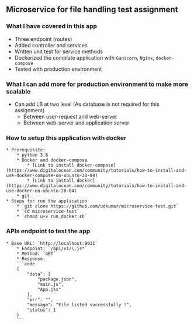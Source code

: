 ## Microservice for file handling test assignment

### What I have covered in this app
 * Three endpoint (routes)
 * Added controller and services
 * Written unit test for service methods
 * Dockerized the complate application with `Gunicorn`, `Nginx`, `docker-compose`
 * Tested with production environment

### What I can add more for production environment to make more scalable
 * Can add LB at two level (As database is not required for this assignment)
   * Between user-request  and web-server
   * Between web-server and application server

### How to setup this application with docker
    * Prerequisite:
        * python 3.8
        * Docker and docker-compose 
            * [Link to install docker-compose](https://www.digitalocean.com/community/tutorials/how-to-install-and-use-docker-compose-on-ubuntu-20-04)
            * [Link to install docker](https://www.digitalocean.com/community/tutorials/how-to-install-and-use-docker-on-ubuntu-20-04)
        * git
    * Steps for run the application
        * `git clone https://github.com/udkumar/microservice-test.git`
        * `cd microservice-test`
        * `chmod u+x run_docker.sh`

### APIs endpoint to test the app
    * Base URL: `http://localhost:9011`
        * Endpoint: `/api/v1/\.js*`
        * Method: `GET`
        * Response:
        ```code
        {
            "data": [
                "package.json",
                "main.js",
                "App.jsx"
            ],
            "err": "",
            "message": "File listed successfully !",
            "status": 1
        }
        ```